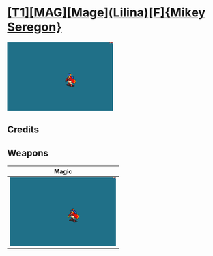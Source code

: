 # [\[T1\]\[MAG\]\[Mage\]\(Lilina\)\[F\]{Mikey Seregon}](./)

<img src="./6.%20Magic/Magic_000.png" alt="[T1][MAG][Mage](Lilina)[F]{Mikey Seregon} standing" />

## Credits



## Weapons


|Magic |
|  :---: |
| <img alt="Magic animation" src="./6.%20Magic/Magic.gif" /> |
